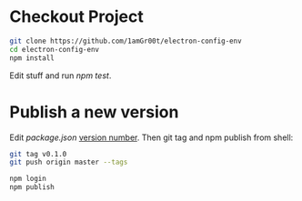 # Checkout Project

```bash
git clone https://github.com/1amGr00t/electron-config-env
cd electron-config-env
npm install
```

Edit stuff and run _npm test_.

# Publish a new version

Edit _package.json_ [version number](http://semver.org). Then git tag and npm publish from shell:

```bash
git tag v0.1.0
git push origin master --tags

npm login
npm publish
```